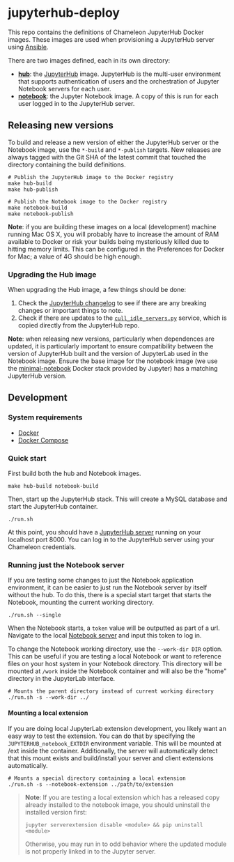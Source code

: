 # jupyterhub-deploy

This repo contains the definitions of Chameleon JupyterHub Docker images. These images are used when provisioning a JupyterHub server using [Ansible](https://github.com/ChameleonCloud/ansible-playbooks/tree/master/roles/jupyterhub).

There are two images defined, each in its own directory:

  - **[hub](./hub)**: the [JupyterHub](https://jupyter.org/hub) image. JupyterHub is the multi-user environment that supports authentication of users and the orchestration of Jupyter Notebook servers for each user.
  - **[notebook](./notebook)**: the Jupyter Notebook image. A copy of this is run for each user logged in to the JupyterHub server.

## Releasing new versions

To build and release a new version of either the JupyterHub server or the Notebook image, use the `*-build` and `*-publish` targets. New releases are always tagged with the Git SHA of the latest commit that touched the directory containing the build definitions.

```
# Publish the JupyterHub image to the Docker registry
make hub-build
make hub-publish

# Publish the Notebook image to the Docker registry
make notebook-build
make notebook-publish
```

**Note**: if you are building these images on a local (development) machine running Mac OS X, you will probably have to increase the amount of RAM available to Docker or risk your builds being mysteriously killed due to hitting memory limits. This can be configured in the Preferences for Docker for Mac; a value of 4G should be high enough.

### Upgrading the Hub image

When upgrading the Hub image, a few things should be done:

1. Check the [JupyterHub changelog](https://jupyterhub.readthedocs.io/en/stable/changelog.html) to see if there are any breaking changes or important things to note.
2. Check if there are updates to the [`cull_idle_servers.py`](https://github.com/jupyterhub/jupyterhub/blob/master/examples/cull-idle/cull_idle_servers.py) service, which is copied directly from the JupyterHub repo.

**Note**: when releasing new versions, particularly when dependences are updated, it is particularly important to ensure compatibility between the version of JupyterHub built and the version of JupyterLab used in the Notebook image. Ensure the base image for the notebook image (we use the [minimal-notebook](https://github.com/jupyter/docker-stacks/tree/master/minimal-notebook) Docker stack provided by Jupyter) has a matching JupyterHub version.

## Development

### System requirements

  - [Docker](https://docs.docker.com/install/)
  - [Docker Compose](https://docs.docker.com/compose/install/)

### Quick start

First build both the hub and Notebook images.

```
make hub-build notebook-build
```

Then, start up the JupyterHub stack. This will create a MySQL database and start the JupyterHub container.

```
./run.sh
```

At this point, you should have a [JupyterHub server](http://localhost:8000) running on your localhost port 8000. You can log in to the JupyterHub server using your Chameleon credentials.

### Running just the Notebook server

If you are testing some changes to just the Notebook application environment, it can be easier to just run the Notebook server by itself without the hub. To do this, there is a special start target that starts the Notebook, mounting the current working directory.

```
./run.sh --single
```

When the Notebook starts, a `token` value will be outputted as part of a url. Navigate to the local [Notebook server](http://localhost:8888) and input this token to log in.

To change the Notebook working directory, use the `--work-dir DIR` option. This can be useful if you are testing a local Notebook or want to reference files on your host system in your Notebook directory. This directory will be mounted at `/work` inside the Notebook container and will also be the "home" directory in the JupyterLab interface.

```
# Mounts the parent directory instead of current working directory
./run.sh -s --work-dir ../
```

#### Mounting a local extension

If you are doing local JupyterLab extension development, you likely want an easy way to test the extension. You can do that by specifying the `JUPYTERHUB_notebook_EXTDIR` environment variable. This will be mounted at /ext inside the container. Additionally, the server will automatically detect that this mount exists and build/install your server and client extensions automatically.

```
# Mounts a special directory containing a local extension
./run.sh -s --notebook-extension ../path/to/extension
```

> **Note**: If you are testing a local extension which has a released copy already installed to the notebook image, you should uninstall the installed version first:
>
> `jupyter serverextension disable <module> && pip uninstall <module>`
>
> Otherwise, you may run in to odd behavior where the updated module is not properly linked in to the Jupyter server.
